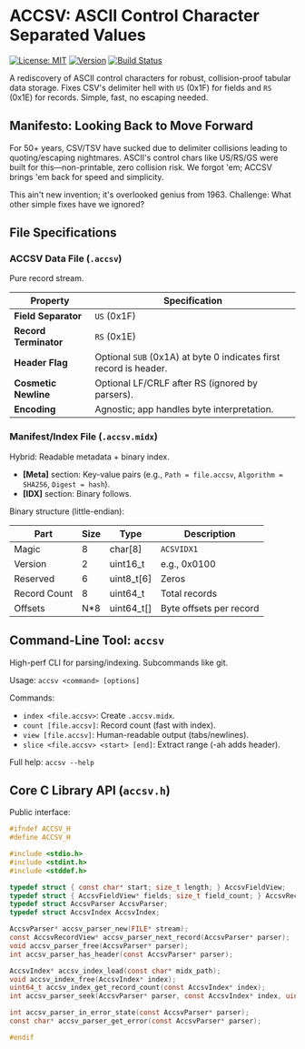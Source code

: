# ACCSV: ASCII Control Character Separated Values

[![License: MIT](https://img.shields.io/badge/License-MIT-yellow.svg)](https://opensource.org/licenses/MIT)
[![Version](https://img.shields.io/badge/Version-4.0.0-blue.svg)](https://github.com/yourusername/accsv/releases/tag/v4.0.0)
[![Build Status](https://img.shields.io/badge/Build-Passing-green.svg)](https://github.com/yourusername/accsv/actions)

A rediscovery of ASCII control characters for robust, collision-proof tabular data storage. Fixes CSV's delimiter hell with `US` (0x1F) for fields and `RS` (0x1E) for records. Simple, fast, no escaping needed.

## Manifesto: Looking Back to Move Forward

For 50+ years, CSV/TSV have sucked due to delimiter collisions leading to quoting/escaping nightmares. ASCII's control chars like US/RS/GS were built for this—non-printable, zero collision risk. We forgot 'em; ACCSV brings 'em back for speed and simplicity.

This ain't new invention; it's overlooked genius from 1963. Challenge: What other simple fixes have we ignored?

## File Specifications

### ACCSV Data File (`.accsv`)

Pure record stream.

| Property | Specification |
|----------|--------------|
| **Field Separator** | `US` (0x1F) |
| **Record Terminator** | `RS` (0x1E) |
| **Header Flag** | Optional `SUB` (0x1A) at byte 0 indicates first record is header. |
| **Cosmetic Newline** | Optional LF/CRLF after RS (ignored by parsers). |
| **Encoding** | Agnostic; app handles byte interpretation. |

### Manifest/Index File (`.accsv.midx`)

Hybrid: Readable metadata + binary index.

- **[Meta]** section: Key-value pairs (e.g., `Path = file.accsv`, `Algorithm = SHA256`, `Digest = hash`).
- **[IDX]** section: Binary follows.

Binary structure (little-endian):

| Part | Size | Type | Description |
|------|------|------|-------------|
| Magic | 8 | char[8] | `ACSVIDX1` |
| Version | 2 | uint16_t | e.g., 0x0100 |
| Reserved | 6 | uint8_t[6] | Zeros |
| Record Count | 8 | uint64_t | Total records |
| Offsets | N*8 | uint64_t[] | Byte offsets per record |

## Command-Line Tool: `accsv`

High-perf CLI for parsing/indexing. Subcommands like git.

Usage: `accsv <command> [options]`

Commands:
- `index <file.accsv>`: Create `.accsv.midx`.
- `count [file.accsv]`: Record count (fast with index).
- `view [file.accsv]`: Human-readable output (tabs/newlines).
- `slice <file.accsv> <start> [end]`: Extract range (-ah adds header).

Full help: `accsv --help`

## Core C Library API (`accsv.h`)

Public interface:

```c
#ifndef ACCSV_H
#define ACCSV_H

#include <stdio.h>
#include <stdint.h>
#include <stddef.h>

typedef struct { const char* start; size_t length; } AccsvFieldView;
typedef struct { AccsvFieldView* fields; size_t field_count; } AccsvRecordView;
typedef struct AccsvParser AccsvParser;
typedef struct AccsvIndex AccsvIndex;

AccsvParser* accsv_parser_new(FILE* stream);
const AccsvRecordView* accsv_parser_next_record(AccsvParser* parser);
void accsv_parser_free(AccsvParser* parser);
int accsv_parser_has_header(const AccsvParser* parser);

AccsvIndex* accsv_index_load(const char* midx_path);
void accsv_index_free(AccsvIndex* index);
uint64_t accsv_index_get_record_count(const AccsvIndex* index);
int accsv_parser_seek(AccsvParser* parser, const AccsvIndex* index, uint64_t record_number);

int accsv_parser_in_error_state(const AccsvParser* parser);
const char* accsv_parser_get_error(const AccsvParser* parser);

#endif
